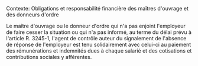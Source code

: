 Contexte: Obligations et responsabilité financière des maîtres d'ouvrage et des donneurs d'ordre

Le maître d'ouvrage ou le donneur d'ordre qui n'a pas enjoint l'employeur de faire cesser la situation ou qui n'a pas informé, au terme du délai prévu à l'article R. 3245-1, l'agent de contrôle auteur du signalement de l'absence de réponse de l'employeur est tenu solidairement avec celui-ci au paiement des rémunérations et indemnités dues à chaque salarié et des cotisations et contributions sociales y afférentes.
